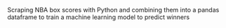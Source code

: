 Scraping NBA box scores with Python and combining them into a pandas dataframe to train a machine learning model to predict winners
